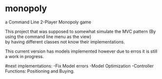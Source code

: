 # monopoly
a Command Line 2-Player Monopoly game

This project that was supposed to somewhat simulate the MVC pattern (By using the command line menu as the view)  
by having different classes not know their implementations.

This current version has models implemented however due to erros it is still a work in progress.

#next implementations:
-Fix Model errors
-Model Optimization
-Controller Functions: Positioning and Buying.

